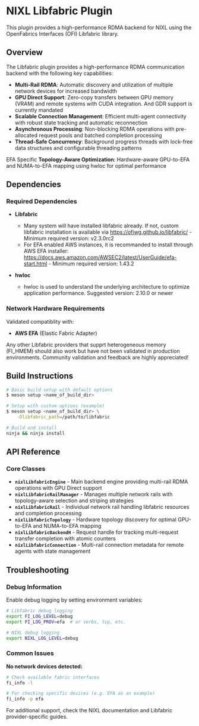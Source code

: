 # NIXL Libfabric Plugin

This plugin provides a high-performance RDMA backend for NIXL using the OpenFabrics Interfaces (OFI) Libfabric library.

## Overview

The Libfabric plugin provides a high-performance RDMA communication backend with the following key capabilities:

- **Multi-Rail RDMA**: Automatic discovery and utilization of multiple network devices for increased bandwidth
- **GPU Direct Support**: Zero-copy transfers between GPU memory (VRAM) and remote systems with CUDA integration. And GDR support is currently mandated
- **Scalable Connection Management**: Efficient multi-agent connectivity with robust state tracking and automatic reconnection
- **Asynchronous Processing**: Non-blocking RDMA operations with pre-allocated request pools and batched completion processing
- **Thread-Safe Concurrency**: Background progress threads with lock-free data structures and configurable threading patterns

EFA Specific **Topology-Aware Optimization**: Hardware-aware GPU-to-EFA and NUMA-to-EFA mapping using hwloc for optimal performance

## Dependencies

### Required Dependencies

- **Libfabric**
  - Many system will have installed libfabric already. If not, custom libfabric installation is available via https://ofiwg.github.io/libfabric/ - Minimum required version: v2.3.0rc2
  - For EFA enabled AWS instances, it is recommanded to install through AWS EFA installer: https://docs.aws.amazon.com/AWSEC2/latest/UserGuide/efa-start.html - Minimum required version: 1.43.2

- **hwloc**
  - hwloc is used to understand the underlying architecture to optimize application performance. Suggested version: 2.10.0 or newer

### Network Hardware Requirements

Validated compatiblity with:
- **AWS EFA** (Elastic Fabric Adapter)

Any other Libfabric providers that supprt heterogeneous memory (FI_HMEM) should also work but have not been validated in production environments. Community validation and feedback are highly appreciated!

## Build Instructions

```bash
# Basic build setup with default options
$ meson setup <name_of_build_dir>

# Setup with custom options (example)
$ meson setup <name_of_build_dir> \
    -Dlibfabric_path=/path/to/libfabric

# Build and install
ninja && ninja install
```

## API Reference

### Core Classes

- **`nixlLibfabricEngine`** - Main backend engine providing multi-rail RDMA operations with GPU Direct support
- **`nixlLibfabricRailManager`** - Manages multiple network rails with topology-aware selection and striping strategies
- **`nixlLibfabricRail`** - Individual network rail handling libfabric resources and completion processing
- **`nixlLibfabricTopology`** - Hardware topology discovery for optimal GPU-to-EFA and NUMA-to-EFA mapping
- **`nixlLibfabricBackendH`** - Request handle for tracking multi-request transfer completion with atomic counters
- **`nixlLibfabricConnection`** - Multi-rail connection metadata for remote agents with state management

## Troubleshooting

### Debug Information

Enable debug logging by setting environment variables:
```bash
# Libfabric debug logging
export FI_LOG_LEVEL=debug
export FI_LOG_PROV=efa  # or verbs, tcp, etc.

# NIXL debug logging
export NIXL_LOG_LEVEL=debug
```

### Common Issues

**No network devices detected:**
```bash
# Check available fabric interfaces
fi_info -l

# For checking specific devices (e.g. EFA as an example)
fi_info -p efa
```

For additional support, check the NIXL documentation and Libfabric provider-specific guides.

